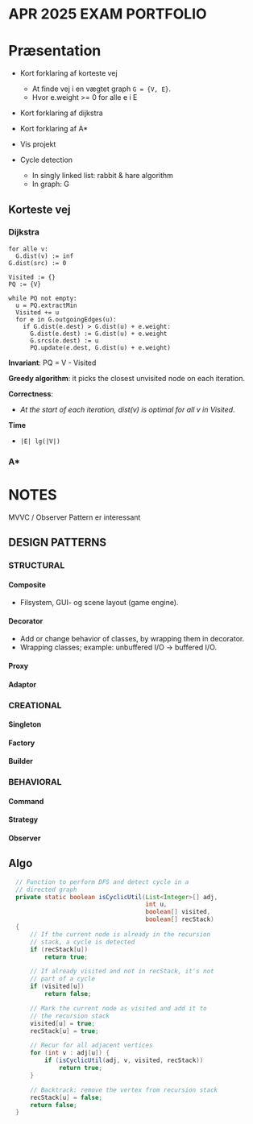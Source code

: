 # APR 2025 EXAM PORTFOLIO



# Præsentation

  - Kort forklaring af korteste vej
      + At finde vej i en vægtet graph `G = {V, E}`.
      + Hvor e.weight >= 0 for alle e i E 
      
  - Kort forklaring af dijkstra
  
  - Kort forklaring af A*
  
  - Vis projekt

  - Cycle detection
      + In singly linked list: rabbit & hare algorithm
      + In graph: G
  

## Korteste vej



### Dijkstra

```
for alle v:
  G.dist(v) := inf
G.dist(src) := 0

Visited := {}
PQ := {V}

while PQ not empty:
  u = PQ.extractMin
  Visited += u
  for e in G.outgoingEdges(u):
    if G.dist(e.dest) > G.dist(u) + e.weight:
      G.dist(e.dest) := G.dist(u) + e.weight
      G.srcs(e.dest) := u
      PQ.update(e.dest, G.dist(u) + e.weight)
```

**Invariant**: PQ = V - Visited

**Greedy algorithm**: it picks the closest unvisited node on each iteration.

**Correctness**:

  - *At the start of each iteration, dist(v) is optimal for all v in Visited*.

**Time**

  - `|E| lg(|V|)`


### A*

# NOTES 

MVVC / Observer Pattern er interessant

## DESIGN PATTERNS

### STRUCTURAL

#### Composite

  - Filsystem, GUI- og scene layout (game engine).

#### Decorator

  - Add or change behavior of classes, by wrapping them in decorator.
  - Wrapping classes; example: unbuffered I/O -> buffered I/O.

#### Proxy
#### Adaptor
  
### CREATIONAL

#### Singleton
#### Factory
#### Builder

### BEHAVIORAL

#### Command
#### Strategy
#### Observer

## Algo

```java
  // Function to perform DFS and detect cycle in a
  // directed graph
  private static boolean isCyclicUtil(List<Integer>[] adj,
                                      int u,
                                      boolean[] visited,
                                      boolean[] recStack)
  {
      // If the current node is already in the recursion
      // stack, a cycle is detected
      if (recStack[u])
          return true;

      // If already visited and not in recStack, it's not
      // part of a cycle
      if (visited[u])
          return false;

      // Mark the current node as visited and add it to
      // the recursion stack
      visited[u] = true;
      recStack[u] = true;

      // Recur for all adjacent vertices
      for (int v : adj[u]) {
          if (isCyclicUtil(adj, v, visited, recStack))
              return true;
      }

      // Backtrack: remove the vertex from recursion stack
      recStack[u] = false;
      return false;
  }
```

